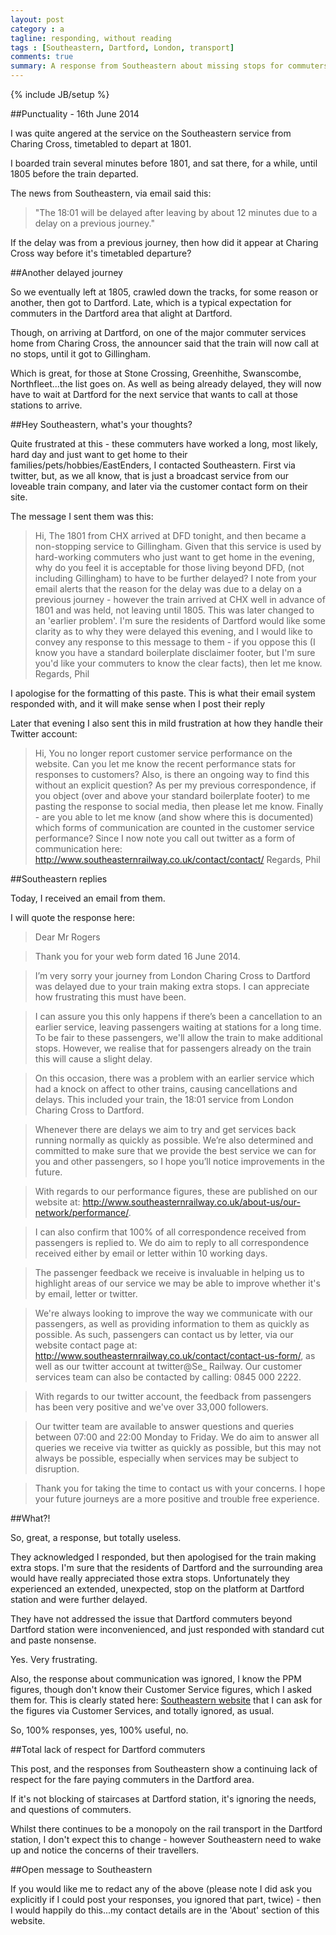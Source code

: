 ```yaml
---
layout: post
category : a
tagline: responding, without reading
tags : [Southeastern, Dartford, London, transport]
comments: true
summary: A response from Southeastern about missing stops for commuters in the Dartford Council area...
---
```


{% include JB/setup %}

##Punctuality - 16th June 2014

I was quite angered at the service on the Southeastern service from Charing Cross, timetabled to depart at 1801.

I boarded train several minutes before 1801, and sat there, for a while, until 1805 before the train departed.

The news from Southeastern, via email said this:

>"The 18:01 will be delayed after leaving by about 12 minutes due to a delay on a previous journey."

If the delay was from a previous journey, then how did it appear at Charing Cross way before it's timetabled departure?

##Another delayed journey

So we eventually left at 1805, crawled down the tracks, for some reason or another, then got to Dartford. Late, which is a typical expectation for commuters in the Dartford area that alight at Dartford.

Though, on arriving at Dartford, on one of the major commuter services home from Charing Cross, the announcer said that the train will now call at no stops, until it got to Gillingham.

Which is great, for those at Stone Crossing, Greenhithe, Swanscombe, Northfleet...the list goes on.  As well as being already delayed, they will now have to wait at Dartford for the next service that wants to call at those stations to arrive.

##Hey Southeastern, what's your thoughts?

Quite frustrated at this - these commuters have worked a long, most likely, hard day and just want to get home to their families/pets/hobbies/EastEnders, I contacted Southeastern. First via twitter, but, as we all know, that is just a broadcast service from our loveable train company, and later via the customer contact form on their site.

The message I sent them was this:

>Hi, The 1801 from CHX arrived at DFD tonight, and then became a non-stopping service to Gillingham. Given that this service is used by hard-working commuters who just want to get home in the evening, why do you feel it is acceptable for those living beyond DFD, (not including Gillingham) to have to be further delayed? I note from your email alerts that the reason for the delay was due to a delay on a previous journey - however the train arrived at CHX well in advance of 1801 and was held, not leaving until 1805. This was later changed to an 'earlier problem'. I'm sure the residents of Dartford would like some clarity as to why they were delayed this evening, and I would like to convey any response to this message to them - if you oppose this (I know you have a standard boilerplate disclaimer footer, but I'm sure you'd like your commuters to know the clear facts), then let me know. Regards, Phil

I apologise for the formatting of this paste. This is what their email system responded with, and it will make sense when I post their reply

Later that evening I also sent this in mild frustration at how they handle their Twitter account: 

>Hi, You no longer report customer service performance on the website. Can you let me know the recent performance stats for responses to customers? Also, is there an ongoing way to find this without an explicit question? As per my previous correspondence, if you object (over and above your standard boilerplate footer) to me pasting the response to social media, then please let me know. Finally - are you able to let me know (and show where this is documented) which forms of communication are counted in the customer service performance? Since I now note you call out twitter as a form of communication here: http://www.southeasternrailway.co.uk/contact/contact/ Regards, Phil


##Southeastern replies

Today, I received an email from them.

I will quote the response here:

>Dear Mr Rogers
 
>Thank you for your web form dated 16 June 2014.
 
>I’m very sorry your journey from London Charing Cross to Dartford was delayed due to your train making extra stops. I can appreciate how frustrating this must have been.
 
>I can assure you this only happens if there’s been a cancellation to an earlier service, leaving passengers waiting at stations for a long time. To be fair to these passengers, we'll allow the train to make additional stops. However, we realise that for passengers already on the train this will cause a slight delay. 

>On this occasion, there was a problem with an earlier service which had a knock on affect to other trains, causing cancellations and delays. This included your train, the 18:01 service from London Charing Cross to Dartford.
 
>Whenever there are delays we aim to try and get services back running normally as quickly as possible. We’re also determined and committed to make sure that we provide the best service we can for you and other passengers, so I hope you’ll notice improvements in the future.
 
>With regards to our performance figures, these are published on our website at: http://www.southeasternrailway.co.uk/about-us/our-network/performance/.
 
>I can also confirm that 100% of all correspondence received from passengers is replied to. We do aim to reply to all correspondence received either by email or letter within 10 working days.
 
>The passenger feedback we receive is invaluable in helping us to highlight areas of our service we may be able to improve whether it's by email, letter or twitter.
 
>We're always looking to improve the way we communicate with our passengers, as well as providing information to them as quickly as possible. As such, passengers can contact us by letter, via our website contact page at: http://www.southeasternrailway.co.uk/contact/contact-us-form/, as well as our twitter account at twitter@Se_ Railway. Our customer services team can also be contacted by calling: 0845 000 2222.
 
>With regards to our twitter account, the feedback from passengers has been very positive and we've over 33,000 followers.
 
>Our twitter team are available to answer questions and queries between 07:00 and 22:00 Monday to Friday. We do aim to answer all queries we receive via twitter as quickly as possible, but this may not always be possible, especially when services may be subject to disruption.
 
>Thank you for taking the time to contact us with your concerns. I hope your future journeys are a more positive and trouble free experience.

##What?!

So, great, a response, but totally useless.

They acknowledged I responded, but then apologised for the train making extra stops.  I'm sure that the residents of Dartford and the surrounding area would have really appreciated those extra stops.  Unfortunately they experienced an extended, unexpected, stop on the platform at Dartford station and were further delayed.

They have not addressed the issue that Dartford commuters beyond Dartford station were inconvenienced, and just responded with standard cut and paste nonsense.

Yes. Very frustrating.

Also, the response about communication was ignored, I know the PPM figures, though don't know their Customer Service figures, which I asked them for. This is clearly stated here: [Southeastern website](http://www.southeasternrailway.co.uk/contact/terms-and-conditions/passenger-charter/#13) that I can ask for the figures via Customer Services, and totally ignored, as usual.

So, 100% responses, yes, 100% useful, no.

##Total lack of respect for Dartford commuters

This post, and the responses from Southeastern show a continuing lack of respect for the fare paying commuters in the Dartford area.

If it's not blocking of staircases at Dartford station, it's ignoring the needs, and questions of commuters.

Whilst there continues to be a monopoly on the rail transport in the Dartford station, I don't expect this to change - however Southeastern need to wake up and notice the concerns of their travellers.

##Open message to Southeastern

If you would like me to redact any of the above (please note I did ask you explicitly if I could post your responses, you ignored that part, twice) - then I would happily do this...my contact details are in the 'About' section of this website.
